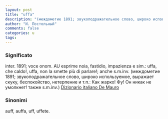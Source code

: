 ```yaml
---
layout: post
title: "uffa"
description: "(междометие 1891; звукоподражательное слово, широко используемое, выражает скуку, отвращение, нетерпение и т.п."
author: "И. Постольный"
comments: false
categories: u
tags:
---
```


### Significato

inter. 1891; voce onom. AU esprime noia, fastidio, impazienza e sim.: uffa, che caldo!, uffa, non la smette più di parlare!; anche s.m.inv. (междометие 1891; звукоподражательное слово, широко используемое, выражает скуку, беспокойство, нетерпение и т.п.: Как жарко! Фу! Он никак не умолкнет! также s.m.inv.) [Dizionario italiano De Mauro](https://dizionario.internazionale.it/parola/uffa)

### Sinonimi

auff, auffa, uff, uffete.
